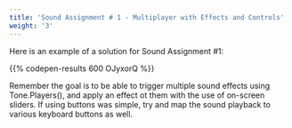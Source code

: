 ```yaml
---
title: 'Sound Assignment # 1 - Multiplayer with Effects and Controls'
weight: '3'
---
```

Here is an example of a solution for Sound Assignment #1:

{{% codepen-results 600 OJyxorQ %}}

Remember the goal is to be able to trigger multiple sound effects using Tone.Players(), and apply an effect ot them with the use of on-screen sliders. If using buttons was simple, try and map the sound playback to various keyboard buttons as well.
